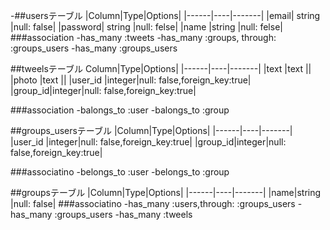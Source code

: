 -##usersテーブル
|Column|Type|Options|
|------|----|-------|
|email|    string |null: false|
|password| string |null: felse|
|name     |string |null: felse|
###association
-has_many   :tweets
-has_many   :groups, through: :groups_users
-has_many   :groups_users


##tweelsテーブル
Column|Type|Options|
|------|----|-------|
|text     |text   ||
|photo    |text   ||
|user_id  |integer|null: false,foreign_key:true|
|group_id|integer|null: false,foreign_key:true|

###association
-balongs_to :user
-balongs_to :group

##groups_usersテーブル
|Column|Type|Options|
|------|----|-------|
|user_id  |integer|null: false,foreign_key:true|
|group_id|integer|null: false,foreign_key:true|

###associatino
-belongs_to :user
-belongs_to :group

##groupsテーブル
|Column|Type|Options|
|------|----|-------|
|name|string |null: false|
###associatino
-has_many   :users,through: :groups_users
-has_many :groups_users
-has_many :tweels
